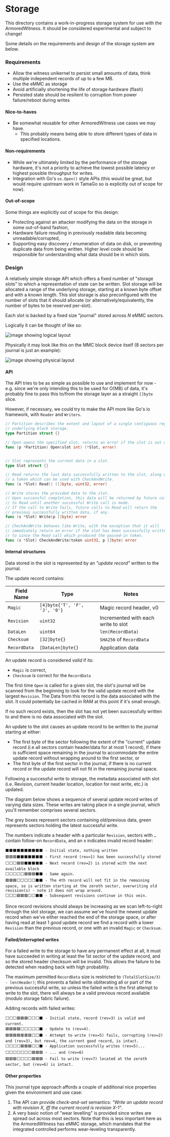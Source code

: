 # Storage

This directory contains a work-in-progress storage system for use with
the ArmoredWitness.
It should be considered experimental and subject to change!

Some details on the requirements and design of the storage system are below.

### Requirements

*   Allow the witness unikernel to persist small amounts of data, think multiple independent records of up to a few MB.
*   Use the eMMC as storage
*   Avoid artificially shortening the life of storage hardware (flash)
*   Persisted state should be resilient to corruption from power failure/reboot during writes

#### Nice-to-haves

*   Be somewhat reusable for other ArmoredWitness use cases we may have.
    *   This probably means being able to store different types of data in specified locations.

#### Non-requirements

*   While we're ultimately limited by the performance of the storage hardware, it's not a priority to achieve the lowest possible latency or highest possible throughput for writes.
*   Integration with Go's `os.Open()` style APIs (this _would_ be great, but would require upstream work in TamaGo so is explicitly out of scope for now).

#### Out-of-scope

Some things are explicitly out of scope for this design:

*   Protecting against an attacker modifying the data on the storage in some out-of-band fashion,
*   Hardware failure resulting in previously readable data becoming unreadable/corrupted,
*   Supporting easy discovery / enumeration of data on disk, or preventing duplicate data from being written. Higher level code should be responsible for understanding what data should be in which slots.

### Design

A relatively simple storage API which offers a fixed number of "storage slots" to which a representation of state can be written. Slot storage will be allocated a range of the underlying storage, starting at a known byte offset and with a known length. This slot storage is also preconfigured with the number of slots that it should allocate (or alternatively/equivalently, the number of bytes to be reserved per-slot).

Each slot is backed by a fixed size "journal" stored across _N_ eMMC sectors. 

Logically it can be thought of like so:

![image showing logical layout](images/logical_layout.png)

Physically it may look like this on the MMC block device itself (8 sectors per journal is just an example):

![image showing physical layout](images/physical_layout.png)

#### API

The API tries to be as simple as possible to use and implement for now - e.g. since we're only intending this to be used for O(MB) of data, it's probably fine to pass this to/from the storage layer as a straight `[]byte` slice.

However, if necessary, we could try to make the API more like Go's io framework, with `Reader` and `Writers`.


```go
// Partition describes the extent and layout of a single contiguous region 
// underlying block storage.
type Partition struct {}

// Open opens the specified slot, returns an error if the slot is out of bounds.
func (p *Partition) Open(slot int) (*Slot, error)


// Slot represents the current data in a slot.
type Slot struct {}

// Read returns the last data successfully written to the slot, along with 
// a token which can be used with CheckAndWrite.
func (s *Slot) Read() ([]byte, uint32, error)

// Write stores the provided data to the slot.
// Upon successful completion, this data will be returned by future calls 
// to Read until another successful Write call is mode.
// If the call to Write fails, future calls to Read will return the 
// previous successfully written data, if any.
func (s *Slot) Write(p []byte) error 

// CheckAndWrite behaves like Write, with the exception that it will 
// immediately return an error if the slot has been successfully written 
// to since the Read call which produced the passed-in token.
func (s *Slot) CheckAndWrite(token uint32, p []byte) error

```

#### Internal structures

Data stored in the slot is represented by an _"update record"_ written to the journal.

The update record contains:

Field Name   | Type                        | Notes
-------------|-----------------------------|-------------------------
`Magic`      |`[4]byte{'T', 'F', 'J', '0'}`| Magic record header, v0
`Revision`   |`uint32`                     | Incremented with each write to slot
`DataLen`    |`uint64`                     | `len(RecordData)`
`Checksum`   |`[32]byte{}`                 | `SHA256` of `RecordData`
`RecordData` |`[DataLen]byte{}`            | Application data


An update record is considered _valid_ if its:

*   `Magic` is correct,
*   `Checksum` is correct for the `RecordData`

The first time `Open` is called for a given slot, the slot's journal will be scanned from the beginning to look for the valid update record with the largest `Revision`. The Data from this record is the data associated with the slot. It could potentially be cached in RAM at this point if it's small enough.

If no such record exists, then the slot has not yet been successfully written to and there is no data associated with the slot.

An update to the slot causes an update record to be written to the journal starting at either:

*   The first byte of the sector following the extent of the "current" update record (i.e all sectors contain header/data for at most 1 record), if there is sufficient space remaining in the journal to accommodate the entire update record without wrapping around to the first sector, or
*   The first byte of the first sector in the journal, if there is no current record or the update record will not fit in the remaining journal space.

Following a successful write to storage, the metadata associated with slot (i.e. Revision, current header location, location for next write, etc.) is updated.

The diagram below shows a sequence of several update record writes of varying data sizes. These writes are taking place in a single journal, which you'll remember comprises several sectors.

The grey boxes represent sectors containing old/previous data, green represents sectors holding the latest successful write.

The numbers indicate a header with a particular `Revision`, sectors with `…` contain follow-on `RecordData`, and an x indicates invalid record header:

```
⬛⬛⬛⬛⬛⬛⬛⬛⬛⬛ - Initial state, nothing written
🟩🟩🟩⬛⬛⬛⬛⬛⬛⬛ - First record (rev=1) has been successfully stored
⬜⬜⬜🟩🟩⬛⬛⬛⬛⬛ - Next record (rev=2) is stored with the next available block
⬜⬜⬜⬜⬜🟩🟩🟩⬛⬛ - Same again.
🟩🟩🟩⬜⬜⬜⬜⬜⬛⬛ - The 4th record will not fit in the remaining space, so is written starting at the zeroth sector, overwriting old revision(s) - note it does not wrap around.
⬜⬜⬜🟩🟩🟩⬜⬜⬛⬛ - Subsequent revisions continue in this vein.
```

Since record revisions should always be increasing as we scan left-to-right through the slot storage, we can assume we've found the newest update record when we've either reached the end of the storage space, or after having read at least 1 _good_ update record we find a record with a lower `Revision` than the previous record, or one with an invalid `Magic` or `Checksum.`

#### Failed/interrupted writes

For a failed write to the storage to have any permanent effect at all, it must have succeeded in writing at least the 1st sector of the update record, and so the stored header checksum will be invalid. This allows the failure to be detected when reading back with high probability.

The maximum permitted `RecordData` size is restricted to `(TotalSlotSize/3) - len(Header)`; this prevents a failed write obliterating all or part of the previous successful write, so unless the failed write is the first attempt to write to the slot, there will always be a valid previous record available (modulo storage fabric failure).

Adding records with failed writes:

```
⬜⬜⬜🟩🟩🟩⬜⬜⬜⬛ - Initial state, record (rev=3) is valid and current.
🟩🟩🟩🟩⬜⬜⬜⬜⬜⬛ - Update to (rev=4).
🟩🟩🟩🟩🟥🟥🟥⬜⬜⬛ - Attempt to write (rev=5) fails, corrupting (rev=2) and (rev=3), but rev=4, the current good record, is intact.
⬜⬜⬜⬜🟩🟩🟩⬜⬜⬛ - Application successfully writes (rev=5)...
⬜⬜⬜⬜⬜⬜⬜🟩🟩🟩 - ... and (rev=6)
🟥🟥🟥⬜⬜⬜⬜🟩🟩🟩 - Fail to write (rev=7) located at the zeroth sector, but (rev=6) is intact. 
```

#### Other properties

This journal type approach affords a couple of additional nice properties given the environment and use case:

1. The API can provide _check-and-set_ semantics: _"Write an update record with revision X, iff the current record is revision X-1"_.
2. A very basic notion of "wear levelling" is provided since writes are spread out across most sectors. Note that this is less important here as the ArmoredWitness has eMMC storage, which mandates that the integrated controlled performs wear-leveling transparently.
